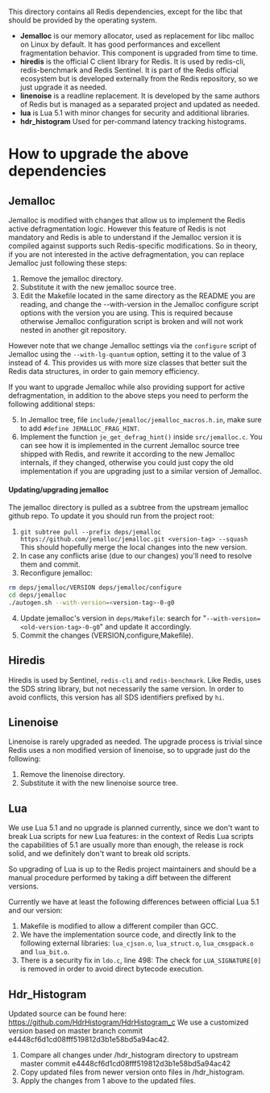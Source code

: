This directory contains all Redis dependencies, except for the libc that
should be provided by the operating system.

* **Jemalloc** is our memory allocator, used as replacement for libc malloc on Linux by default. It has good performances and excellent fragmentation behavior. This component is upgraded from time to time.
* **hiredis** is the official C client library for Redis. It is used by redis-cli, redis-benchmark and Redis Sentinel. It is part of the Redis official ecosystem but is developed externally from the Redis repository, so we just upgrade it as needed.
* **linenoise** is a readline replacement. It is developed by the same authors of Redis but is managed as a separated project and updated as needed.
* **lua** is Lua 5.1 with minor changes for security and additional libraries.
* **hdr_histogram** Used for per-command latency tracking histograms.

How to upgrade the above dependencies
===

Jemalloc
---

Jemalloc is modified with changes that allow us to implement the Redis
active defragmentation logic. However this feature of Redis is not mandatory
and Redis is able to understand if the Jemalloc version it is compiled
against supports such Redis-specific modifications. So in theory, if you
are not interested in the active defragmentation, you can replace Jemalloc
just following these steps:

1. Remove the jemalloc directory.
2. Substitute it with the new jemalloc source tree.
3. Edit the Makefile located in the same directory as the README you are
   reading, and change the --with-version in the Jemalloc configure script
   options with the version you are using. This is required because otherwise
   Jemalloc configuration script is broken and will not work nested in another
   git repository.

However note that we change Jemalloc settings via the `configure` script of Jemalloc using the `--with-lg-quantum` option, setting it to the value of 3 instead of 4. This provides us with more size classes that better suit the Redis data structures, in order to gain memory efficiency.

If you want to upgrade Jemalloc while also providing support for
active defragmentation, in addition to the above steps you need to perform
the following additional steps:

5. In Jemalloc tree, file `include/jemalloc/jemalloc_macros.h.in`, make sure
   to add `#define JEMALLOC_FRAG_HINT`.
6. Implement the function `je_get_defrag_hint()` inside `src/jemalloc.c`. You
   can see how it is implemented in the current Jemalloc source tree shipped
   with Redis, and rewrite it according to the new Jemalloc internals, if they
   changed, otherwise you could just copy the old implementation if you are
   upgrading just to a similar version of Jemalloc.

#### Updating/upgrading jemalloc

The jemalloc directory is pulled as a subtree from the upstream jemalloc github repo. To update it you should run from the project root:

1. `git subtree pull --prefix deps/jemalloc https://github.com/jemalloc/jemalloc.git <version-tag> --squash`<br>
This should hopefully merge the local changes into the new version.
2. In case any conflicts arise (due to our changes) you'll need to resolve them and commit.
3. Reconfigure jemalloc:<br>
```sh
rm deps/jemalloc/VERSION deps/jemalloc/configure
cd deps/jemalloc
./autogen.sh --with-version=<version-tag>-0-g0
```
4. Update jemalloc's version in `deps/Makefile`: search for "`--with-version=<old-version-tag>-0-g0`" and update it accordingly.
5. Commit the changes (VERSION,configure,Makefile).

Hiredis
---

Hiredis is used by Sentinel, `redis-cli` and `redis-benchmark`. Like Redis, uses the SDS string library, but not necessarily the same version. In order to avoid conflicts, this version has all SDS identifiers prefixed by `hi`.

Linenoise
---

Linenoise is rarely upgraded as needed. The upgrade process is trivial since
Redis uses a non modified version of linenoise, so to upgrade just do the
following:

1. Remove the linenoise directory.
2. Substitute it with the new linenoise source tree.

Lua
---

We use Lua 5.1 and no upgrade is planned currently, since we don't want to break
Lua scripts for new Lua features: in the context of Redis Lua scripts the
capabilities of 5.1 are usually more than enough, the release is rock solid,
and we definitely don't want to break old scripts.

So upgrading of Lua is up to the Redis project maintainers and should be a
manual procedure performed by taking a diff between the different versions.

Currently we have at least the following differences between official Lua 5.1
and our version:

1. Makefile is modified to allow a different compiler than GCC.
2. We have the implementation source code, and directly link to the following external libraries: `lua_cjson.o`, `lua_struct.o`, `lua_cmsgpack.o` and `lua_bit.o`.
3. There is a security fix in `ldo.c`, line 498: The check for `LUA_SIGNATURE[0]` is removed in order to avoid direct bytecode execution.

Hdr_Histogram
---

Updated source can be found here: https://github.com/HdrHistogram/HdrHistogram_c
We use a customized version based on master branch commit e4448cf6d1cd08fff519812d3b1e58bd5a94ac42.
1. Compare all changes under /hdr_histogram directory to upstream master commit e4448cf6d1cd08fff519812d3b1e58bd5a94ac42
2. Copy updated files from newer version onto files in /hdr_histogram.
3. Apply the changes from 1 above to the updated files.

